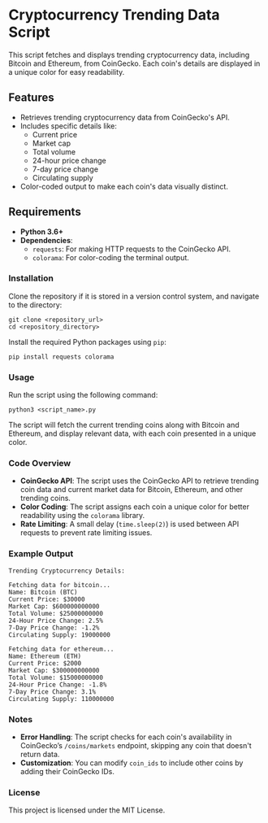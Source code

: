 # Cryptocurrency Trending Data Script

This script fetches and displays trending cryptocurrency data, including Bitcoin and Ethereum, from CoinGecko. Each coin's details are displayed in a unique color for easy readability.

## Features

- Retrieves trending cryptocurrency data from CoinGecko's API.
- Includes specific details like:
  - Current price
  - Market cap
  - Total volume
  - 24-hour price change
  - 7-day price change
  - Circulating supply
- Color-coded output to make each coin's data visually distinct.

## Requirements

- **Python 3.6+**
- **Dependencies**:
  - `requests`: For making HTTP requests to the CoinGecko API.
  - `colorama`: For color-coding the terminal output.

### Installation

Clone the repository if it is stored in a version control system, and navigate to the directory:
```
git clone <repository_url>
cd <repository_directory>
```

Install the required Python packages using `pip`:
```
pip install requests colorama
```

### Usage

Run the script using the following command:
```
python3 <script_name>.py
```

The script will fetch the current trending coins along with Bitcoin and Ethereum, and display relevant data, with each coin presented in a unique color.

### Code Overview

- **CoinGecko API**: The script uses the CoinGecko API to retrieve trending coin data and current market data for Bitcoin, Ethereum, and other trending coins.
- **Color Coding**: The script assigns each coin a unique color for better readability using the `colorama` library.
- **Rate Limiting**: A small delay (`time.sleep(2)`) is used between API requests to prevent rate limiting issues.

### Example Output

```
Trending Cryptocurrency Details:

Fetching data for bitcoin...
Name: Bitcoin (BTC)
Current Price: $30000
Market Cap: $600000000000
Total Volume: $25000000000
24-Hour Price Change: 2.5%
7-Day Price Change: -1.2%
Circulating Supply: 19000000

Fetching data for ethereum...
Name: Ethereum (ETH)
Current Price: $2000
Market Cap: $300000000000
Total Volume: $15000000000
24-Hour Price Change: -1.8%
7-Day Price Change: 3.1%
Circulating Supply: 110000000
```

### Notes

- **Error Handling**: The script checks for each coin's availability in CoinGecko’s `/coins/markets` endpoint, skipping any coin that doesn't return data.
- **Customization**: You can modify `coin_ids` to include other coins by adding their CoinGecko IDs.

### License

This project is licensed under the MIT License.
